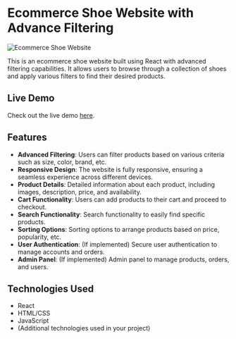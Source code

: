 # Ecommerce Shoe Website with Advance Filtering

![Ecommerce Shoe Website](https://your-image-link-here.com)

This is an ecommerce shoe website built using React with advanced filtering capabilities. It allows users to browse through a collection of shoes and apply various filters to find their desired products.

## Live Demo

Check out the live demo [here](https://e-commerce-with-advance-filtering.vercel.app/).

## Features

- **Advanced Filtering**: Users can filter products based on various criteria such as size, color, brand, etc.
- **Responsive Design**: The website is fully responsive, ensuring a seamless experience across different devices.
- **Product Details**: Detailed information about each product, including images, description, price, and availability.
- **Cart Functionality**: Users can add products to their cart and proceed to checkout.
- **Search Functionality**: Search functionality to easily find specific products.
- **Sorting Options**: Sorting options to arrange products based on price, popularity, etc.
- **User Authentication**: (If implemented) Secure user authentication to manage accounts and orders.
- **Admin Panel**: (If implemented) Admin panel to manage products, orders, and users.

## Technologies Used

- React
- HTML/CSS
- JavaScript
- (Additional technologies used in your project)
